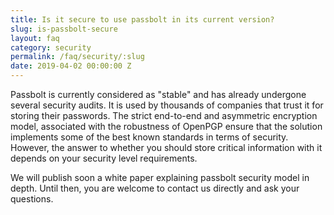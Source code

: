 ```yaml
---
title: Is it secure to use passbolt in its current version?
slug: is-passbolt-secure
layout: faq
category: security
permalink: /faq/security/:slug
date: 2019-04-02 00:00:00 Z
---
```


Passbolt is currently considered as "stable" and has already undergone several security audits.
It is used by thousands of companies that trust it for storing their passwords. The strict end-to-end and asymmetric encryption model, associated with the robustness of OpenPGP ensure that the solution implements some of the best known standards in terms of security.
However, the answer to whether you should store critical information with it depends on your security level requirements. 

We will publish soon a white paper explaining passbolt security model in depth. Until then, you are welcome to contact us directly and ask your questions.

